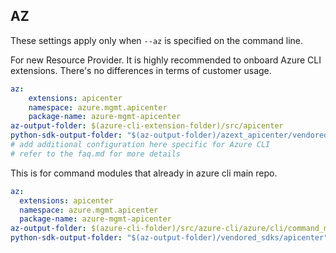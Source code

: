 ## AZ

These settings apply only when `--az` is specified on the command line.

For new Resource Provider. It is highly recommended to onboard Azure CLI extensions. There's no differences in terms of customer usage. 

``` yaml $(az) && $(target-mode) != 'core'
az:
    extensions: apicenter
    namespace: azure.mgmt.apicenter
    package-name: azure-mgmt-apicenter
az-output-folder: $(azure-cli-extension-folder)/src/apicenter
python-sdk-output-folder: "$(az-output-folder)/azext_apicenter/vendored_sdks/apicenter"
# add additional configuration here specific for Azure CLI
# refer to the faq.md for more details
```



This is for command modules that already in azure cli main repo. 
``` yaml $(az) && $(target-mode) == 'core'
az:
  extensions: apicenter
  namespace: azure.mgmt.apicenter
  package-name: azure-mgmt-apicenter
az-output-folder: $(azure-cli-folder)/src/azure-cli/azure/cli/command_modules/apicenter
python-sdk-output-folder: "$(az-output-folder)/vendored_sdks/apicenter"
``` 